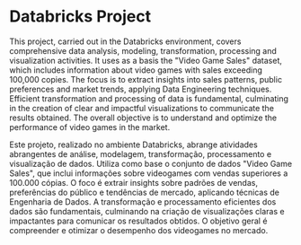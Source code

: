 # Databricks Project

This project, carried out in the Databricks environment, covers comprehensive data analysis, modeling, transformation, processing and visualization activities. It uses as a basis the "Video Game Sales" dataset, which includes information about video games with sales exceeding 100,000 copies. The focus is to extract insights into sales patterns, public preferences and market trends, applying Data Engineering techniques. Efficient transformation and processing of data is fundamental, culminating in the creation of clear and impactful visualizations to communicate the results obtained. The overall objective is to understand and optimize the performance of video games in the market.

Este projeto, realizado no ambiente Databricks, abrange atividades abrangentes de análise, modelagem, transformação, processamento e visualização de dados. Utiliza como base o conjunto de dados "Video Game Sales", que inclui informações sobre videogames com vendas superiores a 100.000 cópias. O foco é extrair insights sobre padrões de vendas, preferências do público e tendências de mercado, aplicando técnicas de Engenharia de Dados. A transformação e processamento eficientes dos dados são fundamentais, culminando na criação de visualizações claras e impactantes para comunicar os resultados obtidos. O objetivo geral é compreender e otimizar o desempenho dos videogames no mercado.
